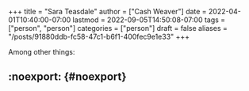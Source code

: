 +++
title = "Sara Teasdale"
author = ["Cash Weaver"]
date = 2022-04-01T10:40:00-07:00
lastmod = 2022-09-05T14:50:08-07:00
tags = ["person", "person"]
categories = ["person"]
draft = false
aliases = "/posts/91880ddb-fc58-47c1-b6f1-400fec9e1e33"
+++

Among other things:


## :noexport: {#noexport}
